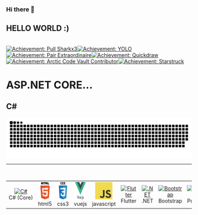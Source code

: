 ### Hi there 👋

<h2 >HELLO WORLD :)</h2>
<br>
<div class="d-flex flex-wrap"><a href="/hussainweb?achievement=pull-shark&amp;tab=achievements" class="position-relative"><img src="https://github.githubassets.com/images/modules/profile/achievements/pull-shark-default.png" data-hovercard-type="achievement" data-hovercard-url="/users/hussainweb/achievements/pull-shark/detail?hovercard=1" width="64" alt="Achievement: Pull Shark" data-view-component="true" class="achievement-badge-sidebar"><span data-view-component="true" class="Label achievement-tier-label achievement-tier-label--silver text-small text-bold color-shadow-medium px-2 py-0 mb-1 position-absolute right-0 bottom-0">x3</span></a><a href="/hussainweb?achievement=yolo&amp;tab=achievements" class="position-relative"><img src="https://github.githubassets.com/images/modules/profile/achievements/yolo-default.png" data-hovercard-type="achievement" data-hovercard-url="/users/hussainweb/achievements/yolo/detail?hovercard=1" width="64" alt="Achievement: YOLO" data-view-component="true" class="achievement-badge-sidebar"></a><a href="/hussainweb?achievement=pair-extraordinaire&amp;tab=achievements" class="position-relative"><img src="https://github.githubassets.com/images/modules/profile/achievements/pair-extraordinaire-default.png" data-hovercard-type="achievement" data-hovercard-url="/users/hussainweb/achievements/pair-extraordinaire/detail?hovercard=1" width="64" alt="Achievement: Pair Extraordinaire" data-view-component="true" class="achievement-badge-sidebar"></a><a href="/hussainweb?achievement=quickdraw&amp;tab=achievements" class="position-relative"><img src="https://github.githubassets.com/images/modules/profile/achievements/quickdraw-default.png" data-hovercard-type="achievement" data-hovercard-url="/users/hussainweb/achievements/quickdraw/detail?hovercard=1" width="64" alt="Achievement: Quickdraw" data-view-component="true" class="achievement-badge-sidebar"></a><a href="/hussainweb?achievement=arctic-code-vault-contributor&amp;tab=achievements" class="position-relative"><img src="https://github.githubassets.com/images/modules/profile/achievements/arctic-code-vault-contributor-default.png" data-hovercard-type="achievement" data-hovercard-url="/users/hussainweb/achievements/arctic-code-vault-contributor/detail?hovercard=1" width="64" alt="Achievement: Arctic Code Vault Contributor" data-view-component="true" class="achievement-badge-sidebar"></a><a href="/hussainweb?achievement=starstruck&amp;tab=achievements" class="position-relative"><img src="https://github.githubassets.com/images/modules/profile/achievements/starstruck-default.png" data-hovercard-type="achievement" data-hovercard-url="/users/hussainweb/achievements/starstruck/detail?hovercard=1" width="64" alt="Achievement: Starstruck" data-view-component="true" class="achievement-badge-sidebar"></a></div>
<h1> ASP.NET CORE...</h1>
<h2> C# </h2>

<div align="center"><img src="WORM.svg"></div>

<hr>  
<br/>
<table>
  <tr>
    <td align="center" width="96">
      <a href="#macropower-tech">
        <img src="https://raw.githubusercontent.com/MacroPower/MacroPower/master/img/csharp-original.svg" width="48" height="48" alt="C#" />
      </a>
      <br>C#&nbsp;(Core)
    </td>
    <td align="center" width="96">
      <a href="#macropower-tech">
        <img src="https://raw.githubusercontent.com/devicons/devicon/master/icons/html5/html5-original-wordmark.svg" width="48" height="48" alt="html5" />
      </a>
      <br>html5
    </td>
    <td align="center" width="96">
      <a href="#macropower-tech">
        <img src="https://raw.githubusercontent.com/devicons/devicon/master/icons/css3/css3-original-wordmark.svg" width="48" height="48" alt="css3" />
      </a>
      <br>css3
    </td>
    <td align="center" width="96">
      <a href="#macropower-tech">
        <img src="https://raw.githubusercontent.com/devicons/devicon/master/icons/vuejs/vuejs-original-wordmark.svg" width="48" height="48" alt="vuejs" />
      </a>
      <br>vuejs
    </td>
    <td align="center" width="96">
      <a href="#macropower-tech">
        <img src="https://raw.githubusercontent.com/devicons/devicon/master/icons/javascript/javascript-original.svg" width="48" height="48" alt="javascript" />
      </a>
      <br>javascript
    </td>
    <td align="center" width="96">
      <a href="#macropower-tech">
        <img src="https://camo.githubusercontent.com/114aa59f6bfe1ff7ef3444fbb224078eb6a32c43f0ed03a6c0c3e6df67e049ec/68747470733a2f2f7777772e766563746f726c6f676f2e7a6f6e652f6c6f676f732f666c7574746572696f2f666c7574746572696f2d69636f6e2e737667" width="48" height="48" alt="Flutter" />
      </a>
      <br>Flutter
    </td>
    <td align="center" width="96">
      <a href="#macropower-tech" >
        <img src="https://raw.githubusercontent.com/hussainweb/hussainweb/main/icons/dotnet.png" width="48" height="48" alt=".NET" />
      </a>
      <br>.NET
    </td>
    <td align="center" width="96">
      <a href="#macropower-tech">
        <img src="https://raw.githubusercontent.com/MacroPower/MacroPower/master/img/bootstrap-plain.svg" width="48" height="48" alt="Bootstrap" />
      </a>
      <br>Bootstrap
    </td>
    <td align="center" width="96">
      <a href="#macropower-tech">
        <img src="https://camo.githubusercontent.com/93b32389bf746009ca2370de7fe06c3b5146f4c99d99df65994f9ced0ba41685/68747470733a2f2f7777772e766563746f726c6f676f2e7a6f6e652f6c6f676f732f676574706f73746d616e2f676574706f73746d616e2d69636f6e2e737667" width="48" height="48" alt="PostMan" />
      </a>
      <br>PostMan
    </td>
  </tr>
 
</table>

